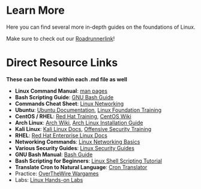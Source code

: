 # Learn More
Here you can find several more in-depth guides on the foundations of Linux. 

Make sure to check out our [Roadrunnerlink](https://roadrunnerlink.msudenver.edu/organization/cyberbridge)!


# Direct Resource Links
**These can be found within each .md file as well**

- **Linux Command Manual**: [man pages](https://linux.die.net/man/)
- **Bash Scripting Guide**: [GNU Bash Guide](https://www.gnu.org/software/bash/manual/)
- **Commands Cheat Sheet**: [Linux Networking](https://www.tecmint.com/linux-commands-cheat-sheet/)
- **Ubuntu**: [Ubuntu Documentation](https://ubuntu.com/tutorials), [Linux Foundation Training](https://training.linuxfoundation.org/)
- **CentOS / RHEL**: [Red Hat Training](https://www.redhat.com/en/services/training), [CentOS Wiki](https://wiki.centos.org/)
- **Arch Linux**: [Arch Wiki](https://wiki.archlinux.org/), [Arch Linux Installation Guide](https://wiki.archlinux.org/title/installation_guide)
- **Kali Linux**: [Kali Linux Docs](https://www.kali.org/docs/), [Offensive Security Training](https://www.offsec.com/)
- **RHEL**: [Red Hat Enterprise Linux Docs](https://access.redhat.com/documentation/en-us/red_hat_enterprise_linux/)
- **Networking Commands**: [Linux Networking Basics](https://www.tecmint.com/linux-networking-commands/)
- **Various Security Guides**: [Linux Security Guides](https://www.linux.com/?s=security+guide)
- **GNU Bash Manual**: [Bash Guide](https://www.gnu.org/software/bash/manual/)
- **Bash Scripting for Beginners**: [Linux Shell Scripting Tutorial](https://linuxconfig.org/bash-scripting-tutorial-for-beginners)
- **Translate Cron to Natural Language**: [Cron Translator](https://www.uptimia.com/cron-expression-meaning/every-day)
- Practice: [OverTheWire Wargames](https://overthewire.org/wargames/)
- Labs: [Linux Hands-on Labs](https://linuxacademy.com/)
